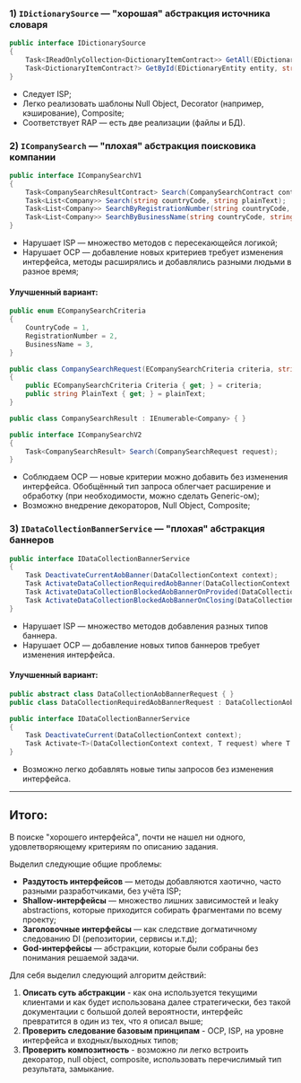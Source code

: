 ### 1) `IDictionarySource` — "хорошая" абстракция источника словаря

```csharp
public interface IDictionarySource
{
    Task<IReadOnlyCollection<DictionaryItemContract>> GetAll(EDictionaryEntity entity, string countryCode, string lang);
    Task<DictionaryItemContract?> GetById(EDictionaryEntity entity, string countryCode, Guid id, string lang);
}
```

* Следует ISP;
* Легко реализовать шаблоны Null Object, Decorator (например, кэширование), Composite;
* Соответствует RAP — есть две реализации (файлы и БД).

### 2) `ICompanySearch` — "плохая" абстракция поисковика компании

```csharp
public interface ICompanySearchV1
{
    Task<CompanySearchResultContract> Search(CompanySearchContract contract);
    Task<List<Company>> Search(string countryCode, string plainText);
    Task<List<Company>> SearchByRegistrationNumber(string countryCode, string plainText);
    Task<List<Company>> SearchByBusinessName(string countryCode, string plainText);
}
```

* Нарушает ISP — множество методов с пересекающейся логикой;
* Нарушает OCP — добавление новых критериев требует изменения интерфейса, методы расширялись и добавлялись разными людьми в разное время;

#### Улучшенный вариант:

```csharp
public enum ECompanySearchCriteria
{
    CountryCode = 1,
    RegistrationNumber = 2,
    BusinessName = 3,
}

public class CompanySearchRequest(ECompanySearchCriteria criteria, string plainText)
{
    public ECompanySearchCriteria Criteria { get; } = criteria;
    public string PlainText { get; } = plainText;
}

public class CompanySearchResult : IEnumerable<Company> { }

public interface ICompanySearchV2
{
    Task<CompanySearchResult> Search(CompanySearchRequest request);
}
```

* Соблюдаем OCP — новые критерии можно добавить без изменения интерфейса. 
Обобщённый тип запроса облегчает расширение и обработку (при необходимости, можно сделать Generic-ом);
* Возможно внедрение декораторов, Null Object, Composite;

### 3) `IDataCollectionBannerService` — "плохая" абстракция баннеров

```csharp
public interface IDataCollectionBannerService
{
    Task DeactivateCurrentAobBanner(DataCollectionContext context);
    Task ActivateDataCollectionRequiredAobBanner(DataCollectionContext context, DateTime closeAccountAt);
    Task ActivateDataCollectionBlockedAobBannerOnProvided(DataCollectionModel dataCollection, DateTime closeAccountAt, AfterAccountOpeningDataCollectionConfig cfg);
    Task ActivateDataCollectionBlockedAobBannerOnClosing(DataCollectionModel dataCollection, DateTime closeAccountAt, AfterAccountOpeningDataCollectionConfig cfg);
}
```

* Нарушает ISP — множество методов добавления разных типов баннера.
* Нарушает OCP — добавление новых типов баннеров требует изменения интерфейса.

#### Улучшенный вариант:

```csharp
public abstract class DataCollectionAobBannerRequest { }
public class DataCollectionRequiredAobBannerRequest : DataCollectionAobBannerRequest { }

public interface IDataCollectionBannerService
{
    Task DeactivateCurrent(DataCollectionContext context);
    Task Activate<T>(DataCollectionContext context, T request) where T : DataCollectionAobBannerRequest;
}
```

* Возможно легко добавлять новые типы запросов без изменения интерфейса.

---

## Итого:

В поиске "хорошего интерфейса", почти не нашел ни одного, удовлетворяющему критериям по описанию задания.

Выделил следующие общие проблемы:
* **Раздутость интерфейсов** — методы добавляются хаотично, часто разными разработчиками, без учёта ISP;
* **Shallow-интерфейсы** — множество лишних зависимостей и leaky abstractions, которые приходится собирать фрагментами по всему проекту;
* **Заголовочные интерфейсы** — как следствие догматичному следованию DI (репозитории, сервисы и.т.д);
* **God-интерфейсы** — абстракции, которые были собраны без понимания решаемой задачи.

Для себя выделил следующий алгоритм действий:
1) **Описать суть абстракции** - как она используется текущими клиентами и как будет использована далее стратегически, без такой документации с большой долей вероятности, интерфейс превратится в один из тех, что я описал выше;
2) **Проверить следование базовым принципам** - OCP, ISP, на уровне интерфейса и входных/выходных типов;
3) **Проверить композитность** - возможно ли легко встроить декоратор, null object, composite, использовать перечислимый тип результата, замыкание.

